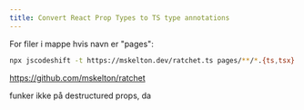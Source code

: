 ```yaml
---
title: Convert React Prop Types to TS type annotations
---
```


For filer i mappe hvis navn er "pages":
```bash
npx jscodeshift -t https://mskelton.dev/ratchet.ts pages/**/*.{ts,tsx}
```

https://github.com/mskelton/ratchet

funker ikke på destructured props, da